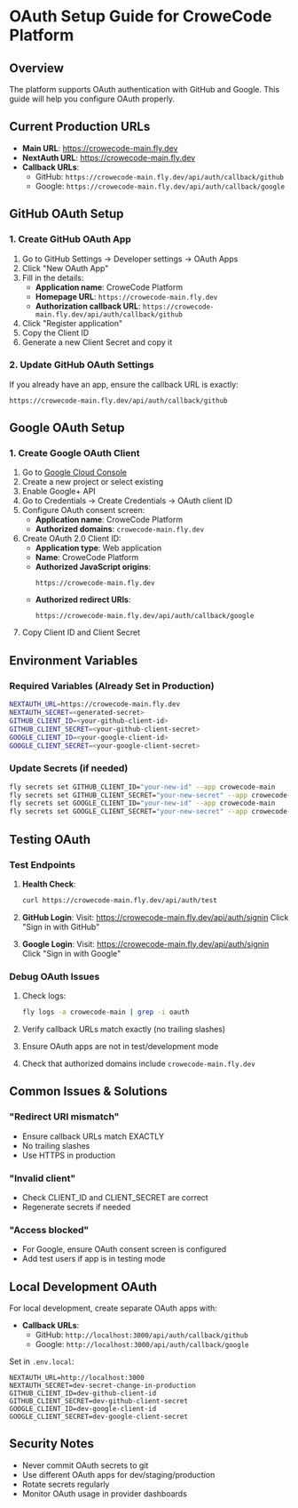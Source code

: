 # OAuth Setup Guide for CroweCode Platform

## Overview
The platform supports OAuth authentication with GitHub and Google. This guide will help you configure OAuth properly.

## Current Production URLs
- **Main URL**: https://crowecode-main.fly.dev
- **NextAuth URL**: https://crowecode-main.fly.dev
- **Callback URLs**:
  - GitHub: `https://crowecode-main.fly.dev/api/auth/callback/github`
  - Google: `https://crowecode-main.fly.dev/api/auth/callback/google`

## GitHub OAuth Setup

### 1. Create GitHub OAuth App
1. Go to GitHub Settings → Developer settings → OAuth Apps
2. Click "New OAuth App"
3. Fill in the details:
   - **Application name**: CroweCode Platform
   - **Homepage URL**: `https://crowecode-main.fly.dev`
   - **Authorization callback URL**: `https://crowecode-main.fly.dev/api/auth/callback/github`
4. Click "Register application"
5. Copy the Client ID
6. Generate a new Client Secret and copy it

### 2. Update GitHub OAuth Settings
If you already have an app, ensure the callback URL is exactly:
```
https://crowecode-main.fly.dev/api/auth/callback/github
```

## Google OAuth Setup

### 1. Create Google OAuth Client
1. Go to [Google Cloud Console](https://console.cloud.google.com/)
2. Create a new project or select existing
3. Enable Google+ API
4. Go to Credentials → Create Credentials → OAuth client ID
5. Configure OAuth consent screen:
   - **Application name**: CroweCode Platform
   - **Authorized domains**: `crowecode-main.fly.dev`
6. Create OAuth 2.0 Client ID:
   - **Application type**: Web application
   - **Name**: CroweCode Platform
   - **Authorized JavaScript origins**:
     ```
     https://crowecode-main.fly.dev
     ```
   - **Authorized redirect URIs**:
     ```
     https://crowecode-main.fly.dev/api/auth/callback/google
     ```
7. Copy Client ID and Client Secret

## Environment Variables

### Required Variables (Already Set in Production)
```bash
NEXTAUTH_URL=https://crowecode-main.fly.dev
NEXTAUTH_SECRET=<generated-secret>
GITHUB_CLIENT_ID=<your-github-client-id>
GITHUB_CLIENT_SECRET=<your-github-client-secret>
GOOGLE_CLIENT_ID=<your-google-client-id>
GOOGLE_CLIENT_SECRET=<your-google-client-secret>
```

### Update Secrets (if needed)
```bash
fly secrets set GITHUB_CLIENT_ID="your-new-id" --app crowecode-main
fly secrets set GITHUB_CLIENT_SECRET="your-new-secret" --app crowecode-main
fly secrets set GOOGLE_CLIENT_ID="your-new-id" --app crowecode-main
fly secrets set GOOGLE_CLIENT_SECRET="your-new-secret" --app crowecode-main
```

## Testing OAuth

### Test Endpoints
1. **Health Check**:
   ```bash
   curl https://crowecode-main.fly.dev/api/auth/test
   ```

2. **GitHub Login**:
   Visit: https://crowecode-main.fly.dev/api/auth/signin
   Click "Sign in with GitHub"

3. **Google Login**:
   Visit: https://crowecode-main.fly.dev/api/auth/signin
   Click "Sign in with Google"

### Debug OAuth Issues
1. Check logs:
   ```bash
   fly logs -a crowecode-main | grep -i oauth
   ```

2. Verify callback URLs match exactly (no trailing slashes)

3. Ensure OAuth apps are not in test/development mode

4. Check that authorized domains include `crowecode-main.fly.dev`

## Common Issues & Solutions

### "Redirect URI mismatch"
- Ensure callback URLs match EXACTLY
- No trailing slashes
- Use HTTPS in production

### "Invalid client"
- Check CLIENT_ID and CLIENT_SECRET are correct
- Regenerate secrets if needed

### "Access blocked"
- For Google, ensure OAuth consent screen is configured
- Add test users if app is in testing mode

## Local Development OAuth

For local development, create separate OAuth apps with:
- **Callback URLs**:
  - GitHub: `http://localhost:3000/api/auth/callback/github`
  - Google: `http://localhost:3000/api/auth/callback/google`

Set in `.env.local`:
```env
NEXTAUTH_URL=http://localhost:3000
NEXTAUTH_SECRET=dev-secret-change-in-production
GITHUB_CLIENT_ID=dev-github-client-id
GITHUB_CLIENT_SECRET=dev-github-client-secret
GOOGLE_CLIENT_ID=dev-google-client-id
GOOGLE_CLIENT_SECRET=dev-google-client-secret
```

## Security Notes
- Never commit OAuth secrets to git
- Use different OAuth apps for dev/staging/production
- Rotate secrets regularly
- Monitor OAuth usage in provider dashboards